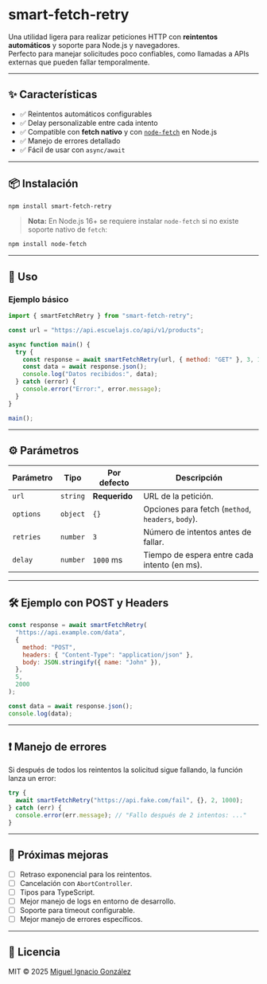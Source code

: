 # smart-fetch-retry

Una utilidad ligera para realizar peticiones HTTP con **reintentos automáticos** y soporte para Node.js y navegadores.  
Perfecto para manejar solicitudes poco confiables, como llamadas a APIs externas que pueden fallar temporalmente.

---

## ✨ Características

- ✅ Reintentos automáticos configurables  
- ✅ Delay personalizable entre cada intento  
- ✅ Compatible con **fetch nativo** y con [`node-fetch`](https://www.npmjs.com/package/node-fetch) en Node.js  
- ✅ Manejo de errores detallado  
- ✅ Fácil de usar con `async/await`  

---

## 📦 Instalación

```bash
npm install smart-fetch-retry
```

> **Nota:** En Node.js 16+ se requiere instalar `node-fetch` si no existe soporte nativo de `fetch`:
```bash
npm install node-fetch
```

---

## 🚀 Uso

### Ejemplo básico
```javascript
import { smartFetchRetry } from "smart-fetch-retry";

const url = "https://api.escuelajs.co/api/v1/products";

async function main() {
  try {
    const response = await smartFetchRetry(url, { method: "GET" }, 3, 1500);
    const data = await response.json();
    console.log("Datos recibidos:", data);
  } catch (error) {
    console.error("Error:", error.message);
  }
}

main();
```

---

## ⚙️ Parámetros

| Parámetro  | Tipo      | Por defecto | Descripción                                         |
|------------|-----------|-------------|-----------------------------------------------------|
| `url`      | `string`  | **Requerido** | URL de la petición.                                |
| `options`  | `object`  | `{}`        | Opciones para fetch (`method`, `headers`, `body`). |
| `retries`  | `number`  | `3`         | Número de intentos antes de fallar.                |
| `delay`    | `number`  | `1000` ms   | Tiempo de espera entre cada intento (en ms).       |

---

## 🛠 Ejemplo con POST y Headers
```javascript
const response = await smartFetchRetry(
  "https://api.example.com/data",
  {
    method: "POST",
    headers: { "Content-Type": "application/json" },
    body: JSON.stringify({ name: "John" }),
  },
  5,
  2000
);

const data = await response.json();
console.log(data);
```

---

## ❗ Manejo de errores
Si después de todos los reintentos la solicitud sigue fallando, la función lanza un error:

```javascript
try {
  await smartFetchRetry("https://api.fake.com/fail", {}, 2, 1000);
} catch (err) {
  console.error(err.message); // "Fallo después de 2 intentos: ..."
}
```

---

## 🧩 Próximas mejoras
- [ ] Retraso exponencial para los reintentos.
- [ ] Cancelación con `AbortController`.
- [ ] Tipos para TypeScript.
- [ ] Mejor manejo de logs en entorno de desarrollo.
- [ ] Soporte para timeout configurable.
- [ ] Mejor manejo de errores específicos.
---

## 📄 Licencia
MIT © 2025 [Miguel Ignacio González](https://github.com/TU-USUARIO)
